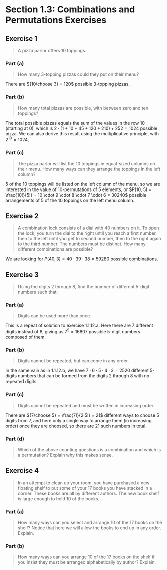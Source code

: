 # Section 1.3: Combinations and Permutations Exercises 


## Exercise 1

> A pizza parlor offers 10 toppings.

### Part (a)

> How many 3-topping pizzas could they put on their menu?

There are ${10\choose 3} = 120$ possible 3-topping pizzas.

### Part (b)

> How many total pizzas are possible, with between zero and ten toppings?

The total possible pizzas equals the sum of the values in the row 10 (starting
at 0), which is $2 \cdot (1 + 10 + 45 + 120 + 210) + 252 = 1024$ possible
pizza. We can also derive this result using the multiplicative principle,
with $2^10 = 1024$. 

### Part (c)

> The pizza parlor will list the 10 toppings in equal-sized columns on their
> menu. How many ways can they arrange the toppings in the left column?

5 of the 10 toppings will be listed on the left column of the menu, so we
are interested in the value of 10-permutations of 5 elements, or
$P(10, 5) = \frac{10!}{5!} = 10 \cdot 9 \cdot 8 \cdot 7 \cdot 6 = 30240$
possible arrangements of 5 of the 10 toppings on the left menu column. 


## Exercise 2

> A combination lock consists of a dial with 40 numbers on it. To open the
> lock, you turn the dial to the right until you reach a first number, then to
> the left until you get to second number, then to the right again to the third
> number. The numbers must be distinct. How many different combinations are
> possible?

We are looking for $P(40, 3) = 40 \cdot 39 \cdot 38 = 59280$ possible
combinations.


## Exercise 3

> Using the digits 2 through 8, find the number of different 5-digit numbers
> such that:

### Part (a)

> Digits can be used more than once.

This is a repeat of solution to exercise 1.1.12.a. Here there are 7 different
digits instead of 8, giving us $7^5 = 16807$ possible 5-digit numbers composed
of them.

### Part (b)

> Digits cannot be repeated, but can come in any order.

In the same vain as in 1.1.12.b, we have
$7 \cdot 6 \cdot 5 \cdot 4 \cdot 3 = 2520$ different 5-digits numbers that can
be formed from the digits 2 through 8 with no repeated digits.

### Part (c)

> Digits cannot be repeated and must be written in increasing order.

There are ${7\choose 5} = \frac{7!}{2!5!} = 21$ different ways to choose
5 digits from 7, and here only a single way to arrange them (in increasing
order) once they are choosed, so there are 21 such numbers in total.


### Part (d)

> Which of the above counting questions is a combination and which is a
> permutation? Explain why this makes sense. 


## Exercise 4

> In an attempt to clean up your room, you have purchased a new floating shelf
> to put some of your 17 books you have stacked in a corner. These books are
> all by different authors. The new book shelf is large enough to hold 10 of
> the books.

### Part (a)

> How many ways can you select and arrange 10 of the 17 books on the shelf?
> Notice that here we will allow the books to end up in any order. Explain.



### Part (b)

> How many ways can you arrange 10 of the 17 books on the shelf if you insist
> they must be arranged alphabetically by author? Explain.


